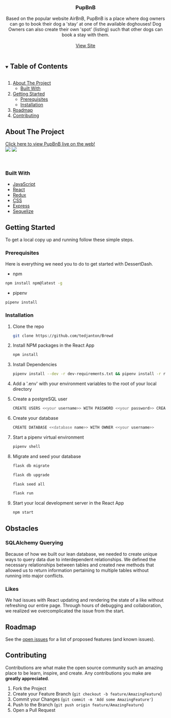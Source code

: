 <br />
<p align="center">
  <a href="https://github.com/laurenchambers/PupBnB">
  </a>

  <h3 align="center">PupBnB</h3>

  <p align="center">
   Based on the popular website AirBnB, PupBnB is a place where dog owners can go to book their dog a 'stay' at one of the available doghouses! Dog Owners can also create their own 'spot' (listing) such that other dogs can book a stay with them.
    <br />
    <br />
    <a href="https://pup-bnb.herokuapp.com/">View Site</a>
  </p>
</p>



<!-- TABLE OF CONTENTS -->
<details open="open">
  <summary><h2 style="display: inline-block">Table of Contents</h2></summary>
  <ol>
    <li>
      <a href="#about-the-project">About The Project</a>
      <ul>
        <li><a href="#built-with">Built With</a></li>
      </ul>
    </li>
    <li>
      <a href="#getting-started">Getting Started</a>
      <ul>
        <li><a href="#prerequisites">Prerequisites</a></li>
        <li><a href="#installation">Installation</a></li>
      </ul>
    </li>
    <li><a href="#roadmap">Roadmap</a></li>
    <li><a href="#contributing">Contributing</a></li>
  </ol>
</details>

<!-- ABOUT THE PROJECT -->
## About The Project
[Click here to view PupBnB live on the web!](https://pup-bnb.herokuapp.com/)
<br>
 <img src="./screenshots/landingpage.png"/>
   <img src="./screenshots/homepage.png"/>
  
</br>


### Built With

* [JavaScript]()
* [React]()
* [Redux]()
* [CSS]()
* [Express]()
* [Sequelize]()




<!-- GETTING STARTED -->
## Getting Started

To get a local copy up and running follow these simple steps.

### Prerequisites

Here is everything we need you to do to get started with DessertDash.

  * npm
  ```sh
  npm install npm@latest -g
  ```
  * pipenv
  ```
  pipenv install
  ```

### Installation

1. Clone the repo
   ```sh
   git clone https://github.com/tedjanton/Brewd
   ```
2. Install NPM packages in the React App
   ```sh
   npm install
   ```
3. Install Dependencies
   ```bash
   pipenv install --dev -r dev-requirements.txt && pipenv install -r requirements.txt
   ```

4. Add a '.env' with your environment variables to the root of your local directory

5. Create a postgreSQL user
    ```sh
    CREATE USERS <<your username>> WITH PASSWORD <<your password>> CREATEDB
    ```
6. Create your database
    ```sh
   CREATE DATABASE <<database name>> WITH OWNER <<your username>>
    ```
7. Start a pipenv virtual environment
   ```bash
   pipenv shell
   ```
8. Migrate and seed your database
    ```sh
    flask db migrate
    ```
    ```bash
   flask db upgrade
   ```
   ```bash
   flask seed all
   ```
   ```bash
   flask run
   ```
9. Start your local development server in the React App
   ```bash
   npm start
   ```
## Obstacles

### SQLAlchemy Querying

Because of how we built our lean database, we needed to create unique ways to query data due to interdependent relationships. We defined the necessary relationships between tables and created new methods that allowed us to return information pertaining to multiple tables without running into major conflicts.


### Likes

We had issues with React updating and rendering the state of a like without refreshing our entire page. Through hours of debugging and collaboration, we realized we overcomplicated the issue from the start.


<!-- ROADMAP -->
## Roadmap

See the [open issues](https://github.com/tedjanton/DessertDash/issues) for a list of proposed features (and known issues).



<!-- CONTRIBUTING -->
## Contributing

Contributions are what make the open source community such an amazing place to be learn, inspire, and create. Any contributions you make are **greatly appreciated**.

1. Fork the Project
2. Create your Feature Branch (`git checkout -b feature/AmazingFeature`)
3. Commit your Changes (`git commit -m 'Add some AmazingFeature'`)
4. Push to the Branch (`git push origin feature/AmazingFeature`)
5. Open a Pull Request
